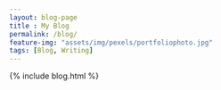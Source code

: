 ```yaml
--- 
layout: blog-page
title : My Blog 
permalink: /blog/
feature-img: "assets/img/pexels/portfoliophoto.jpg"
tags: [Blog, Writing]
---
```


{% include blog.html %}